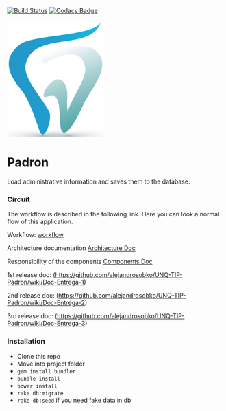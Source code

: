 [![Build Status](https://travis-ci.org/alejandrosobko/UNQ-TIP-Padron.svg?branch=master)](https://travis-ci.org/alejandrosobko/UNQ-TIP-Padron) [![Codacy Badge](https://api.codacy.com/project/badge/Grade/1b733ae3c40d4f6aaf22edf5e5a579d5)](https://www.codacy.com/app/alee-sk8/padron?utm_source=github.com&amp;utm_medium=referral&amp;utm_content=alejandrosobko/padron&amp;utm_campaign=Badge_Grade)


![Padrón](/app/assets/images/logo.png) 


# Padron

 Load administrative information and saves them to the database.

### Circuit

The workflow is described in the following link. Here you can look a normal flow of this application.

Workflow:  [workflow](https://github.com/alejandrosobko/UNQ-TIP-Padron/wiki/Workflow) 

Architecture documentation [Architecture Doc](https://github.com/alejandrosobko/UNQ-TIP-Padron/wiki/Arquitectura)

Responsibility of the components [Components Doc](https://github.com/alejandrosobko/UNQ-TIP-Padron/wiki/Responsabilidades)

1st release doc: (https://github.com/alejandrosobko/UNQ-TIP-Padron/wiki/Doc-Entrega-1)

2nd release doc: (https://github.com/alejandrosobko/UNQ-TIP-Padron/wiki/Doc-Entrega-2)

3rd release doc: (https://github.com/alejandrosobko/UNQ-TIP-Padron/wiki/Doc-Entrega-3)

### Installation

* Clone this repo
* Move into project folder
* `gem install bundler`
* `bundle install`
* `bower install`
* `rake db:migrate`
* `rake db:seed` if you need fake data in db
